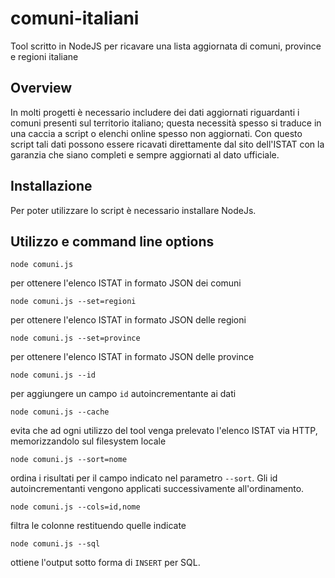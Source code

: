 # comuni-italiani
Tool scritto in NodeJS per ricavare una lista aggiornata di comuni, province e regioni italiane

## Overview

In molti progetti è necessario includere dei dati aggiornati riguardanti i comuni presenti sul territorio italiano; questa necessità spesso si traduce in una caccia a script o elenchi online spesso non aggiornati. Con questo script tali dati possono essere ricavati direttamente dal sito dell'ISTAT con la garanzia che siano completi e sempre aggiornati al dato ufficiale.

## Installazione

Per poter utilizzare lo script è necessario installare NodeJs.

## Utilizzo e command line options

`node comuni.js`

per ottenere l'elenco ISTAT in formato JSON dei comuni

`node comuni.js --set=regioni`

per ottenere l'elenco ISTAT in formato JSON delle regioni

`node comuni.js --set=province`

per ottenere l'elenco ISTAT in formato JSON delle province

`node comuni.js --id`

per aggiungere un campo `id` autoincrementante ai dati

`node comuni.js --cache`

evita che ad ogni utilizzo del tool venga prelevato l'elenco ISTAT via HTTP, memorizzandolo sul filesystem locale

`node comuni.js --sort=nome`

ordina i risultati per il campo indicato nel parametro `--sort`. Gli id autoincrementanti vengono applicati successivamente all'ordinamento.

`node comuni.js --cols=id,nome`

filtra le colonne restituendo quelle indicate

`node comuni.js --sql`

ottiene l'output sotto forma di `INSERT` per SQL.